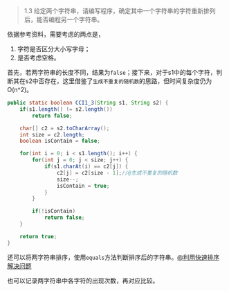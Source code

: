 >  1.3 给定两个字符串，请编写程序，确定其中一个字符串的字符重新排列后，能否编程另一个字符串。

依据参考资料，需要考虑的两点是，
1. 字符是否区分大小写字母；
2. 是否考虑空格。

首先，若两字符串的长度不同，结果为`false`；接下来，对于s1中的每个字符，判断其在s2中否存在，这里借鉴了`生成不重复的随机数`的思路，但时间复杂度仍为O(n^2)。

```java
public static boolean CCI1_3(String s1, String s2) {
	if(s1.length() != s2.length())
		return false;

	char[] c2 = s2.toCharArray();
	int size = c2.length;
	boolean isContain = false;

	for(int i = 0; i < s1.length(); i++) {
		for(int j = 0; j < size; j++) {
			if(s1.charAt(i) == c2[j]) {
				c2[j] = c2[size - 1];//@生成不重复的随机数
				size--;
				isContain = true;
			}
		}

		if(!isContain)
			return false;
	}

	return true;
}
```

还可以将两字符串排序，使用`equals`方法判断排序后的字符串。[@利用快速排序解决问题](http://jemoii.github.io/blog/about-quicksort-and-else/)

也可以记录两字符串中各字符的出现次数，再对应比较。